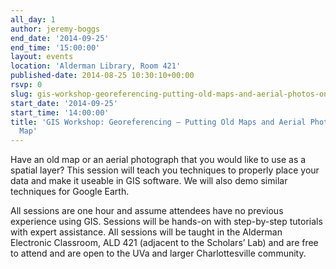```yaml
---
all_day: 1
author: jeremy-boggs
end_date: '2014-09-25'
end_time: '15:00:00'
layout: events
location: 'Alderman Library, Room 421'
published-date: 2014-08-25 10:30:10+00:00
rsvp: 0
slug: gis-workshop-georeferencing-putting-old-maps-and-aerial-photos-on-your-map
start_date: '2014-09-25'
start_time: '14:00:00'
title: 'GIS Workshop: Georeferencing – Putting Old Maps and Aerial Photos on Your
  Map'
---
```


Have an old map or an aerial photograph that you would like to use as a spatial layer? This session will teach you techniques to properly place your data and make it useable in GIS software. We will also demo similar techniques for Google Earth.

All sessions are one hour and assume attendees have no previous experience using GIS. Sessions will be hands-on with step-by-step tutorials with expert assistance. All sessions will be taught in the Alderman Electronic Classroom, ALD 421 (adjacent to the Scholars’ Lab) and are free to attend and are open to the UVa and larger Charlottesville community.
